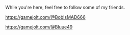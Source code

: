 While you're here, feel free to follow some of my friends.

https://gamejolt.com/@BobIsMAD666

https://gamejolt.com/@Bluue49
